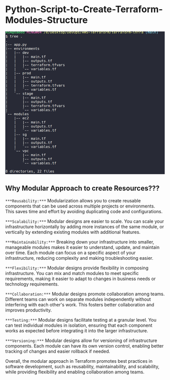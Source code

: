 # Python-Script-to-Create-Terraform-Modules-Structure
![](tf-tree.png)

## Why Modular Approach to create Resources???
`***Reusability:***` 
Modularization allows you to create reusable components that can be used across multiple projects or environments. This saves time and effort by avoiding duplicating code and configurations.

`***Scalability:***` 
Modular designs are easier to scale. You can scale your infrastructure horizontally by adding more instances of the same module, or vertically by extending existing modules with additional features.

`***Maintainability:***` 
Breaking down your infrastructure into smaller, manageable modules makes it easier to understand, update, and maintain over time. Each module can focus on a specific aspect of your infrastructure, reducing complexity and making troubleshooting easier.

`***Flexibility:***` 
Modular designs provide flexibility in composing infrastructure. You can mix and match modules to meet specific requirements, making it easier to adapt to changes in business needs or technology requirements.

`***Collaboration:***` 
Modular designs promote collaboration among teams. Different teams can work on separate modules independently without interfering with each other's work. This fosters better collaboration and improves productivity.

`***Testing:***`
Modular designs facilitate testing at a granular level. You can test individual modules in isolation, ensuring that each component works as expected before integrating it into the larger infrastructure.

`***Versioning:***` 
Modular designs allow for versioning of infrastructure components. Each module can have its own version control, enabling better tracking of changes and easier rollback if needed.

Overall, the modular approach in Terraform promotes best practices in software development, such as reusability, maintainability, and scalability, while providing flexibility and enabling collaboration among teams.
